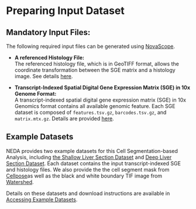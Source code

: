 # Preparing Input Dataset

## Mandatory Input Files:

The following required input files can be generated using [NovaScope](https://github.com/seqscope/NovaScope/tree/main).

- **A referenced Histology File:**  
  The referenced histology file, which is in GeoTIFF format, allows the coordinate transformation between the SGE matrix and a histology image. See details [here](https://seqscope.github.io/NovaScope/walkthrough/rules/historef/#1-a-referenced-histology-file).
 
- **Transcript-Indexed Spatial Digital Gene Expression Matrix (SGE) in 10x Genome Format:**  
  A transcript-indexed spatial digital gene expression matrix (SGE) in 10x Genomics format contains all available genomic feature. Each SGE dataset is composed of `features.tsv.gz`, `barcodes.tsv.gz`, and `matrix.mtx.gz`. Details are provided [here](https://seqscope.github.io/NovaScope/walkthrough/rules/dge2sdge/#1-spatial-digital-gene-expression-matrix-sge).


## Example Datasets

NEDA provides two example datasets for this Cell Segmentation-based Analysis, including [the Shallow Liver Section Dataset](../../installation/example_data.md#shallow-liver-section-dataset) and [Deep Liver Section Dataset](../../installation/example_data.md#deep-liver-section-dataset). Each dataset contains the input transcript-indexed SGE and histology files. We also provide the the cell segment mask from [Cellpose](https://github.com/MouseLand/cellpose)as well as the black and white boundary TIF image from [Watershed](https://imagej.net/imaging/watershed).

Details on these datasets and download instructions are available in [Accessing Example Datasets](../../installation/example_data.md#input-for-preliminary-single-cell-analysis).
